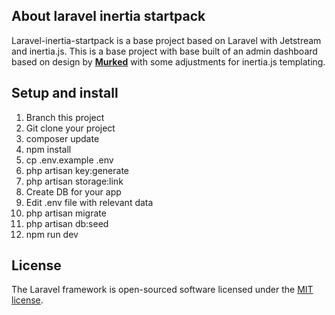 ## About laravel inertia startpack

Laravel-inertia-startpack is a base project based on Laravel with Jetstream and inertia.js. This is a base project with base built of an admin dashboard based on design by **[Murked](https://github.com/Murked/vue-tailwind-admin/)** with some adjustments for inertia.js templating. 

## Setup and install
1. Branch this project
2. Git clone your project
3. composer update
4. npm install
5. cp .env.example .env
6. php artisan key:generate
7. php artisan storage:link 
8. Create DB for your app
9. Edit .env file with relevant data
10. php artisan migrate
11. php artisan db:seed
12. npm run dev

## License

The Laravel framework is open-sourced software licensed under the [MIT license](https://opensource.org/licenses/MIT).
